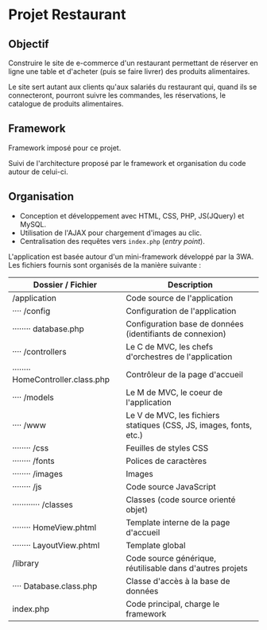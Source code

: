 # Projet Restaurant

## Objectif

Construire le site de e-commerce d'un restaurant permettant de réserver en ligne une table et d'acheter (puis se faire livrer) des produits alimentaires.

Le site sert autant aux clients qu'aux salariés du restaurant qui, quand ils se connecteront, pourront suivre les commandes, les réservations, le catalogue de produits alimentaires.

## Framework

Framework imposé pour ce projet.

Suivi de l'architecture proposé par le framework et organisation du code autour de celui-ci.

## Organisation

- Conception et développement avec HTML, CSS, PHP, JS(JQuery) et MySQL.
- Utilisation de l'AJAX pour chargement d'images au clic.
- Centralisation des requêtes vers `index.php` (*entry point*).

L'application est basée autour d'un mini-framework développé par la 3WA. Les fichiers fournis sont organisés de la manière suivante :

| Dossier / Fichier                 | Description                                                        |
| --------------------------------- | ------------------------------------------------------------------ |
| /application                      | Code source de l'application                                       |
| ···· /config                      | Configuration de l'application                                     |
| ········ database.php             | Configuration base de données (identifiants de connexion)          |
| ···· /controllers                 | Le C de MVC, les chefs d'orchestres de l'application               |
| ········ HomeController.class.php | Contrôleur de la page d'accueil                                    |
| ···· /models                      | Le M de MVC, le coeur de l'application                             |
| ···· /www                         | Le V de MVC, les fichiers statiques (CSS, JS, images, fonts, etc.) |
| ········ /css                     | Feuilles de styles CSS                                             |
| ········ /fonts                   | Polices de caractères                                              |
| ········ /images                  | Images                                                             |
| ········ /js                      | Code source JavaScript                                             |
| ············ /classes             | Classes (code source orienté objet)                                |
| ········ HomeView.phtml           | Template interne de la page d'accueil                              |
| ········ LayoutView.phtml         | Template global                                                    |
| /library                          | Code source générique, réutilisable dans d'autres projets          |
| ···· Database.class.php           | Classe d'accès à la base de données                                |
| index.php                         | Code principal, charge le framework                                |
